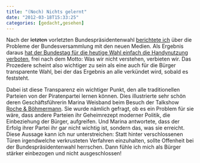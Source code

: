 ```yaml
---
title: "(Noch) Nichts gelernt"
date: "2012-03-18T15:33:25"
categories: [gedacht,gesehen]
---
```


Nach der ~~letzten~~ vorletzten Bundespräsidentenwahl [berichtete ich](/2009/05/26/die-zu-direkte-demokratie/) über die Probleme der Bundesversammlung mit den neuen Medien. Als Ergebnis daraus [hat der Bundestag für die heutige Wahl einfach die Handynutzung verboten](http://www.mz-web.de/servlet/ContentServer?pagename=ksta/page&atype=ksArtikel&aid=1331877962931), frei nach dem Motto: Was wir nicht verstehen, verbieten wir. Das Prozedere scheint also wichtiger zu sein als eine auch für die Bürger transparente Wahl, bei der das Ergebnis an alle verkündet wird, sobald es feststeht.

Dabei ist diese Transparenz ein wichtiger Punkt, den alle traditionellen Parteien von der Piratenpartei lernen können. Dies illustrierte sehr schön deren Geschäftsführerin Marina Weisband beim Besuch der Talkshow [Roche & Böhmermann](http://www.zdf.de/ZDFmediathek/beitrag/video/1582894/Roche-und-Boehmermann-vom-04.03.2012#/beitrag/video/1582894/Roche-und-Boehmermann-vom-04.03.2012). Sie wurde nämlich gefragt, ob es ein Problem für sie wäre, dass andere Parteien ihr Geheimrezept moderner Politik, die Einbeziehung der Bürger, aufgreifen. Und Marina antwortete, dass der Erfolg ihrer Partei ihr gar nicht wichtig ist, sondern das, was sie erreicht. Diese Aussage kann ich nur unterstreichen: Statt hinter verschlossenen Türen irgendwelche verkrusteten Verfahren einzuhalten, sollte Offenheit bei der Bundespräsidentenwahl herrschen. Dann fühle ich mich als Bürger stärker einbezogen und nicht ausgeschlossen!
